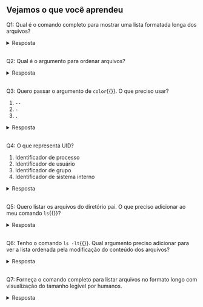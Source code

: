 ## Vejamos o que você aprendeu

Q1: Qual é o comando completo para mostrar uma lista formatada longa dos arquivos?

<details>
<summary>Resposta</summary>
ls -l
</details><br>

Q2: Qual é o argumento para ordenar arquivos?

<details>
<summary>Resposta</summary>
S
</details><br>

Q3: Quero passar o argumento de `color`{{}}. O que preciso usar?

1. `--`
2. `-`
3. `.`

<details>
<summary>Resposta</summary>
Opção 1: --
</details><br>

Q4: O que representa UID?

1. Identificador de processo
2. Identificador de usuário
3. Identificador de grupo
4. Identificador de sistema interno

<details>
<summary>Resposta</summary>
Opção 2: identificador de usuário
</details><br>

Q5: Quero listar os arquivos do diretório pai. O que preciso adicionar ao meu comando `ls`{{}}?
<details>
<summary>Resposta</summary>
..
</details><br>

Q6: Tenho o comando `ls -lt`{{}}. Qual argumento preciso adicionar para ver a lista ordenada pela modificação do conteúdo dos arquivos?
<details>
<summary>Resposta</summary>
u
</details><br>

Q7: Forneça o comando completo para listar arquivos no formato longo com visualização do tamanho legível por humanos.

<details>
<summary>Resposta</summary>
ls -lh
</details><br>

